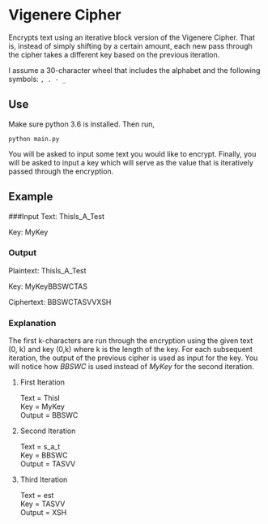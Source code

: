# Vigenere Cipher
Encrypts text using an iterative block version of the Vigenere Cipher. That is, instead of simply shifting by a certain amount, each new pass through the cipher takes a different key based on the previous iteration.

I assume a 30-character wheel that includes the alphabet and the following symbols: `, . - _`

## Use
Make sure python 3.6 is installed. Then run,

`python main.py`

You will be asked to input some text you would like to encrypt. Finally, you will be asked to input a key which will serve as the value that is iteratively passed through the encryption.

## Example

###Input
Text: ThisIs_A_Test

Key: MyKey

### Output
Plaintext: ThisIs_A_Test

Key: MyKeyBBSWCTAS

Ciphertext: BBSWCTASVVXSH

### Explanation
The first k-characters are run through the encryption using the given text (0, k) and key (0,k) where k is the length of the key. For each subsequent iteration, the output of the previous cipher is used as input for the key. You will notice how _BBSWC_ is used instead of _MyKey_ for the second iteration.

1. First Iteration

   Text = ThisI  
   Key = MyKey  
   Output = BBSWC  
   
2. Second Iteration

   Text = s_a_t  
   Key = BBSWC  
   Output = TASVV 
   
3. Third Iteration

   Text = est  
   Key = TASVV  
   Output = XSH 
